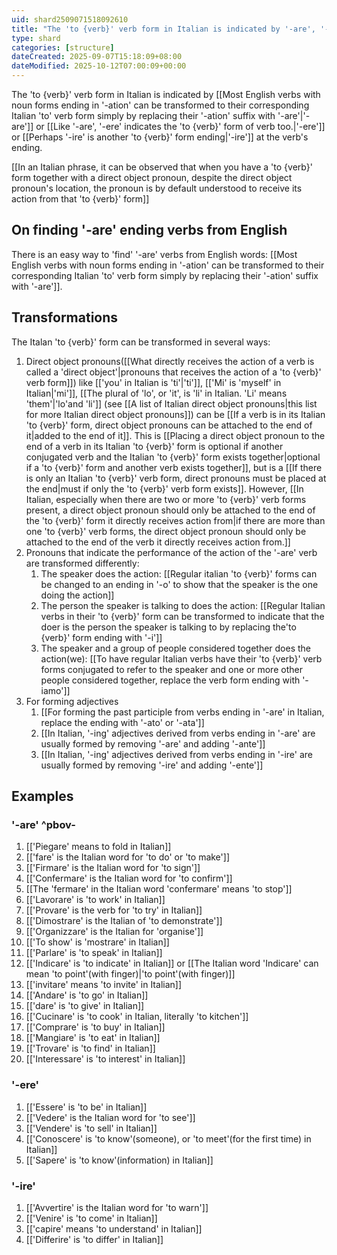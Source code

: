 ```yaml
---
uid: shard2509071518092610
title: "The 'to {verb}' verb form in Italian is indicated by '-are', '-ere' or '-ire' at the verb's ending"
type: shard
categories: [structure]
dateCreated: 2025-09-07T15:18:09+08:00
dateModified: 2025-10-12T07:00:09+00:00
---
```

The 'to {verb}' verb form in Italian is indicated by [[Most English verbs with noun forms ending in '-ation' can be transformed to their corresponding Italian 'to' verb form simply by replacing their '-ation' suffix with '-are'|'-are']] or [[Like '-are', '-ere' indicates the 'to {verb}' form of verb too.|'-ere']] or [[Perhaps '-ire' is another 'to {verb}' form ending|'-ire']] at the verb's ending. 

[[In an Italian phrase, it can be observed that when you have a 'to {verb}' form together with a direct object pronoun, despite the direct object pronoun's location, the pronoun is by default understood to receive its action from that 'to {verb}' form]]
## On finding '-are' ending verbs from English
There is an easy way to 'find' '-are' verbs from English words: [[Most English verbs with noun forms ending in '-ation' can be transformed to their corresponding Italian 'to' verb form simply by replacing their '-ation' suffix with '-are']].

## Transformations
The Italan 'to {verb}' form can be transformed in several ways:

1. Direct object pronouns([[What directly receives the action of a verb is called a 'direct object'|pronouns that receives the action of a 'to {verb}' verb form]]) like [['you' in Italian is 'ti'|'ti']], [['Mi' is 'myself' in Italian|'mi']], [[The plural of 'lo', or 'it', is 'li' in Italian. 'Li' means 'them'|'lo'and 'li']] (see [[A list of Italian direct object pronouns|this list for more Italian direct object pronouns]]) can be [[If a verb is in its Italian 'to {verb}' form, direct object pronouns can be attached to the end of it|added to the end of it]]. This is [[Placing a direct object pronoun to the end of a verb in its Italian 'to {verb}' form is optional if another conjugated verb and the Italian 'to {verb}' form exists together|optional if a 'to {verb}' form and another verb exists together]], but is a [[If there is only an Italian 'to {verb}' verb form, direct pronouns must be placed at the end|must if only the 'to {verb}' verb form exists]]. However, [[In Italian, especially when there are two or more 'to {verb}' verb forms present, a direct object pronoun should only be attached to the end of the 'to {verb}' form it directly receives action from|if there are more than one 'to {verb}' verb forms, the direct object pronoun should only be attached to the end of the verb it directly receives action from.]]
2. Pronouns that indicate the performance of the action of the '-are' verb are transformed differently:
	1. The speaker does the action: [[Regular italian 'to {verb}' forms can be changed to an ending in '-o' to show that the speaker is the one doing the action]] 
	2. The person the speaker is talking to does the action: [[Regular Italian verbs in their 'to {verb}' form can be transformed to indicate that the doer is the person the speaker is talking to by replacing the'to {verb}' form ending with '-i']]
	3. The speaker and a group of people considered together does the action(we): [[To have regular Italian verbs have their 'to {verb}' verb forms conjugated to refer to the speaker and one or more other people considered together, replace the verb form ending with '-iamo']]
3. For forming adjectives
	1. [[For forming the past participle from verbs ending in '-are' in Italian, replace the ending with '-ato' or '-ata']]
	2. [[In Italian, '-ing' adjectives derived from verbs ending in '-are' are usually formed by removing '-are' and adding '-ante']]
	3. [[In Italian, '-ing' adjectives derived from verbs ending in '-ire' are usually formed by removing '-ire' and adding '-ente']]

## Examples
### '-are' ^pbov-
1. [['Piegare' means to fold in Italian]]
2. [['fare' is the Italian word for 'to do' or 'to make']]
3. [['Firmare' is the Italian word for 'to sign']]
4. [['Confermare' is the Italian word for 'to confirm']]
5. [[The 'fermare' in the Italian word 'confermare' means 'to stop']]
6. [['Lavorare' is 'to work' in Italian]]
7. [['Provare' is the verb for 'to try' in Italian]]
8. [['Dimostrare' is the Italian of 'to demonstrate']]
9. [['Organizzare' is the Italian for 'organise']]
10. [['To show' is 'mostrare' in Italian]] 
11. [['Parlare' is 'to speak' in Italian]]
12. [['Indicare' is 'to indicate' in Italian]] or [[The Italian word 'Indicare' can mean 'to point'(with finger)|'to point'(with finger)]]
13. [['invitare' means 'to invite' in Italian]]
14. [['Andare' is 'to go' in Italian]]
15. [['dare' is 'to give' in Italian]]
16. [['Cucinare' is 'to cook' in Italian, literally 'to kitchen']]
17. [['Comprare' is 'to buy' in Italian]]
18. [['Mangiare' is 'to eat' in Italian]]
19. [['Trovare' is 'to find' in Italian]]
20. [['Interessare' is 'to interest' in Italian]]
### '-ere'
1. [['Essere' is 'to be' in Italian]]
2. [['Vedere' is the Italian word for 'to see']]
3. [['Vendere' is 'to sell' in Italian]]
4. [['Conoscere' is 'to know'(someone), or 'to meet'(for the first time) in Italian]]
5. [['Sapere' is 'to know'(information) in Italian]]

### '-ire'
1. [['Avvertire' is the Italian word for 'to warn']]
2. [['Venire' is 'to come' in Italian]]
3. [['capire' means 'to understand' in Italian]]
4. [['Differire' is 'to differ' in Italian]]